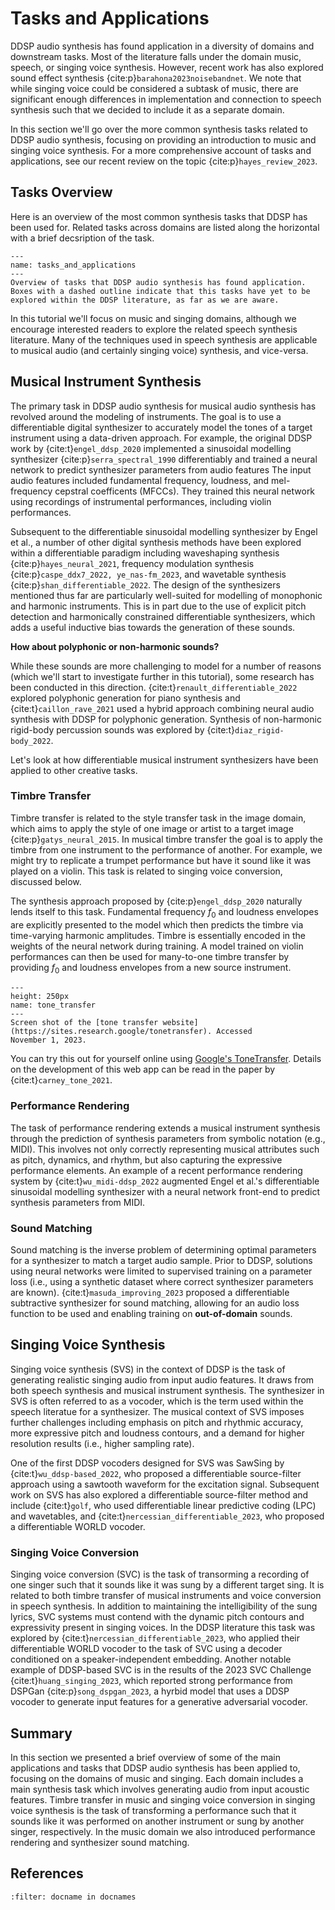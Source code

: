 # Tasks and Applications

DDSP audio synthesis has found application in a diversity of domains and downstream
tasks. Most of the literature falls under the domain music, speech, or singing voice synthesis.
However, recent work has also explored sound effect synthesis {cite:p}`barahona2023noisebandnet`.
We note that while singing voice could be considered a subtask of music, there are significant
enough differences in implementation and connection to speech synthesis such that
we decided to include it as a separate domain.

In this section we'll go over the more common synthesis tasks related to DDSP audio synthesis, focusing
on providing an introduction to music and singing voice synthesis. For a more comprehensive account of tasks and applications, see
our recent review on the topic {cite:p}`hayes_review_2023`.

## Tasks Overview
Here is an overview of the most common synthesis tasks that DDSP has been used for. Related
tasks across domains are listed along the horizontal with a brief decsription of the task.

```{figure} ../images/tasks_applications.png
---
name: tasks_and_applications
---
Overview of tasks that DDSP audio synthesis has found application. Boxes with a dashed outline indicate that this tasks have yet to be explored within the DDSP literature, as far as we are aware.
```

In this tutorial we'll focus on music and singing domains, although we encourage interested
readers to explore the related speech synthesis literature. Many of the techniques used
in speech synthesis are applicable to musical audio (and certainly singing voice) synthesis,
and vice-versa.

## Musical Instrument Synthesis

The primary task in DDSP audio synthesis for musical audio synthesis has revolved around 
the modeling of instruments. The goal is to use a differentiable digital synthesizer to
accurately model the tones of a target instrument using a data-driven approach. For example,
the original DDSP work by {cite:t}`engel_ddsp_2020` implemented a sinusoidal modelling
synthesizer {cite:p}`serra_spectral_1990` differentiably and trained a neural network
to predict synthesizer parameters from audio features The input audio features included fundamental frequency,
loudness, and mel-frequency cepstral coefficents (MFCCs). 
They trained this neural network using recordings of instrumental performances, including violin performances.

Subsequent to the differentiable sinusoidal modelling synthesizer by Engel et al., a number
of other digital synthesis methods have been explored within a differentiable paradigm including
waveshaping synthesis {cite:p}`hayes_neural_2021`,
frequency modulation synthesis {cite:p}`caspe_ddx7_2022, ye_nas-fm_2023`, and wavetable 
synthesis {cite:p}`shan_differentiable_2022`. 
The design of the synthesizers mentioned thus far are particularly well-suited for modelling
of monophonic and harmonic instruments. This is in part due to the use of explicit
pitch detection and harmonically constrained differentiable synthesizers, which adds a
useful inductive bias towards the generation of these sounds.

**How about polyphonic or non-harmonic sounds?**

While these sounds are more challenging to model
for a number of reasons (which we'll start to investigate further in this tutorial), some
research has been conducted in this direction. {cite:t}`renault_differentiable_2022` explored polyphonic generation
for piano synthesis and {cite:t}`caillon_rave_2021` used a hybrid approach combining
neural audio synthesis with DDSP for polyphonic generation. Synthesis of non-harmonic
rigid-body percussion sounds was explored by {cite:t}`diaz_rigid-body_2022`.

Let's look at how differentiable musical instrument synthesizers have been applied to
other creative tasks.

### Timbre Transfer

Timbre transfer is related to the style transfer task in the image domain, which aims to
apply the style of one image or artist to a target image {cite:p}`gatys_neural_2015`. In 
musical timbre transfer the goal is to apply the timbre from one instrument to the performance
of another. For example, we might try to replicate a trumpet performance but have it sound
like it was played on a violin. This task is related to singing voice conversion, discussed
below.

The synthesis approach proposed by {cite:p}`engel_ddsp_2020` naturally lends itself to this
task. Fundamental frequency $f_0$ and loudness envelopes are explicitly presented to the model which
then predicts the timbre via time-varying harmonic amplitudes. Timbre is essentially
encoded in the weights of the neural network during training. A model trained on violin
performances can then be used for many-to-one timbre transfer by providing $f_0$ and loudness
envelopes from a new source instrument.

```{figure} ../images/tone_transfer.png
---
height: 250px
name: tone_transfer
---
Screen shot of the [tone transfer website](https://sites.research.google/tonetransfer). Accessed
November 1, 2023.
```

You can try this out for yourself online using [Google's ToneTransfer](https://sites.research.google/tonetransfer). Details on the development of this web app can be read in the paper by {cite:t}`carney_tone_2021`.

### Performance Rendering

The task of performance rendering extends a musical instrument synthesis through the
prediction of synthesis parameters from symbolic notation (e.g., MIDI). This involves
not only correctly representing musical attributes such as pitch, dynamics, and rhythm,
but also capturing the expressive performance elements. 
An example of a recent performance rendering system by {cite:t}`wu_midi-ddsp_2022` augmented Engel et al.'s differentiable sinusoidal modelling synthesizer with a neural
network front-end to predict synthesis parameters from MIDI.

### Sound Matching

Sound matching is the inverse problem of determining optimal
parameters for a synthesizer to match a target audio sample.
Prior to DDSP, solutions using neural networks were limited to
supervised training on a parameter loss (i.e., using a synthetic dataset where correct
synthesizer parameters are known). {cite:t}`masuda_improving_2023` proposed a differentiable
subtractive synthesizer for sound matching, allowing for an audio loss function to be
used and enabling training on **out-of-domain** sounds.

## Singing Voice Synthesis

Singing voice synthesis (SVS) in the context of DDSP is the task of generating realistic singing
audio from input audio features. It draws from both speech synthesis and musical instrument synthesis.
The synthesizer in SVS is often referred to as a vocoder, which is the term used within
the speech literatue for a synthesizer. The musical context of SVS imposes
further challenges including emphasis on pitch and rhythmic accuracy, more expressive
pitch and loudness contours, and a demand for higher resolution results (i.e., higher sampling rate).

One of the first DDSP vocoders designed for SVS was SawSing by {cite:t}`wu_ddsp-based_2022`,
who proposed a differentiable source-filter approach using a sawtooth waveform for the 
excitation signal. Subsequent work on SVS has also explored a differentiable source-filter
method and include {cite:t}`golf`, who used differentiable linear predictive coding (LPC)
and wavetables, and {cite:t}`nercessian_differentiable_2023`, who proposed a differentiable
WORLD vocoder.

### Singing Voice Conversion

Singing voice conversion (SVC) is the task of transorming a recording of one singer such that it
sounds like it was sung by a different target sing. It is related to both timbre transfer
of musical instruments and voice conversion in speech synthesis. In addition to maintaining
the intelligibility of the sung lyrics, SVC systems must contend with the dynamic pitch
contours and expressivity present in singing voices. In the DDSP literature this task was
explored by {cite:t}`nercessian_differentiable_2023`, who applied their differentiable
WORLD vocoder to the task of SVC using a decoder conditioned on a speaker-independent embedding.
Another notable example of DDSP-based SVC is in the results of the 2023 SVC Challenge {cite:t}`huang_singing_2023`,
which reported strong performance from DSPGan {cite:p}`song_dspgan_2023`, 
a hyrbid model that uses a DDSP vocoder
to generate input features for a generative adversarial vocoder.

## Summary

In this section we presented a brief overview of some of the main applications and
tasks that DDSP audio synthesis has been applied to, focusing on the domains of music
and singing. Each domain includes a main synthesis task which involves generating audio
from input acoustic features. Timbre transfer in music and singing voice conversion in
singing voice synthesis is the task of transforming a performance such that it sounds like
it was performed on another instrument or sung by another singer, respectively. In the music
domain we also introduced performance rendering and synthesizer sound matching.

## References

```{bibliography}
:filter: docname in docnames
```
